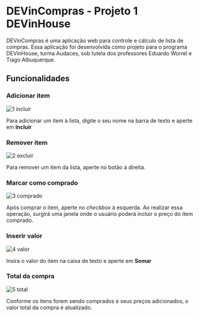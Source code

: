 # DEVinCompras - Projeto 1 DEVinHouse

DEVinCompras é uma aplicação web para controle e cálculo de lista de compras. Essa aplicação foi desenvolvida como projeto para o programa DEVinHouse, turma Audaces, sob tutela dos professores Eduardo Worrel e Tiago Albuquerque.

## Funcionalidades

### Adicionar item
![1 incluir](https://user-images.githubusercontent.com/97990727/163490777-af5754bd-e120-42c5-9315-f826cce1c483.png)

Para adicionar um item à lista, digite o seu nome na barra de texto e aperte em **Incluir**

### Remover item
![2 excluir](https://user-images.githubusercontent.com/97990727/163491458-a217761e-fca1-4dd3-b77e-4ed4f3da4077.png)

Para remover um item da lista, aperte no botão à direita.

### Marcar como comprado
![3 comprado](https://user-images.githubusercontent.com/97990727/163491319-b9e2ea94-f42e-40db-96d1-28b6f26c98a5.png)

Após comprar o item, aperte no *checkbox* à esquerda. Ao realizar essa operação, surgirá uma janela onde o usuário poderá incluir o preço do item comprado.

### Inserir valor
![4 valor](https://user-images.githubusercontent.com/97990727/163491957-f210b96c-d761-4705-ad92-34b9b2ce71f3.png)

Insira o valor do item na caixa de texto e aperte em **Somar**

### Total da compra
![5 total](https://user-images.githubusercontent.com/97990727/163492203-4c1f7c67-b6ea-4311-b344-1c8eceea05cd.png)

Conforme os itens forem sendo comprados e seus preços adicionados, o valor total da compra é atualizado.
